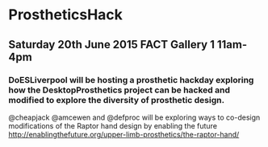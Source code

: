# ProstheticsHack
## Saturday 20th June 2015 FACT Gallery 1 11am-4pm

### DoESLiverpool will be hosting a prosthetic hackday exploring how the DesktopProsthetics project can be hacked and modified to explore the diversity of prosthetic design.

@cheapjack @amcewen and @defproc will be exploring ways to co-design modifications of the Raptor hand design by enabling the future http://enablingthefuture.org/upper-limb-prosthetics/the-raptor-hand/
